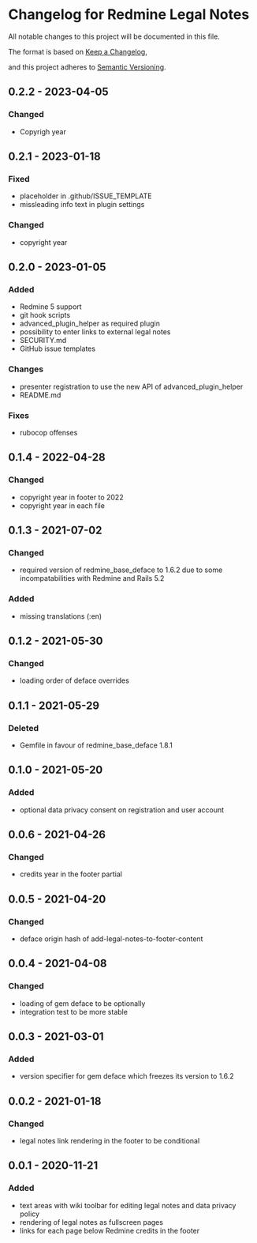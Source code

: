 # Changelog for Redmine Legal Notes

All notable changes to this project will be documented in this file.

The format is based on [Keep a Changelog](https://keepachangelog.com/en/1.0.0/),

and this project adheres to [Semantic Versioning](https://semver.org/spec/v2.0.0.html).

## 0.2.2 - 2023-04-05

### Changed

* Copyrigh year

## 0.2.1 - 2023-01-18

### Fixed

* placeholder in .github/ISSUE_TEMPLATE
* missleading info text in plugin settings

### Changed

* copyright year

## 0.2.0 - 2023-01-05

### Added

* Redmine 5 support
* git hook scripts
* advanced_plugin_helper as required plugin
* possibility to enter links to external legal notes
* SECURITY.md
* GitHub issue templates

### Changes

* presenter registration to use the new API of advanced_plugin_helper
* README.md

### Fixes

* rubocop offenses

## 0.1.4 - 2022-04-28

### Changed

* copyright year in footer to 2022
* copyright year in each file

## 0.1.3 - 2021-07-02

### Changed

* required version of redmine_base_deface to 1.6.2 due to some incompatabilities 
  with Redmine and Rails 5.2

### Added

* missing translations (:en)

## 0.1.2 - 2021-05-30

### Changed

* loading order of deface overrides

## 0.1.1 - 2021-05-29

### Deleted

* Gemfile in favour of redmine_base_deface 1.8.1

## 0.1.0 - 2021-05-20

### Added

* optional data privacy consent on registration and user account

## 0.0.6 - 2021-04-26

### Changed

* credits year in the footer partial

## 0.0.5 - 2021-04-20

### Changed

* deface origin hash of add-legal-notes-to-footer-content

## 0.0.4 - 2021-04-08

### Changed

* loading of gem deface to be optionally
* integration test to be more stable

## 0.0.3 - 2021-03-01

### Added

* version specifier for gem deface which freezes its version to 1.6.2

## 0.0.2 - 2021-01-18

### Changed

* legal notes link rendering in the footer to be conditional

## 0.0.1 - 2020-11-21

### Added

* text areas with wiki toolbar for editing legal notes and data privacy policy
* rendering of legal notes as fullscreen pages
* links for each page below Redmine credits in the footer
